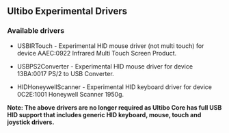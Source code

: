 ## Ultibo Experimental Drivers

### Available drivers

* USBIRTouch - Experimental HID mouse driver (not multi touch) for device AAEC:0922 Infrared Multi Touch Screen Product.

* USBPS2Converter - Experimental HID mouse driver for device 13BA:0017 PS/2 to USB Converter.

* HIDHoneywellScanner - Experimental HID keyboard driver for device 0C2E:1001 Honeywell Scanner 1950g.

**Note: The above drivers are no longer required as Ultibo Core has full USB HID support that includes generic HID keyboard, mouse, touch and joystick drivers.**

